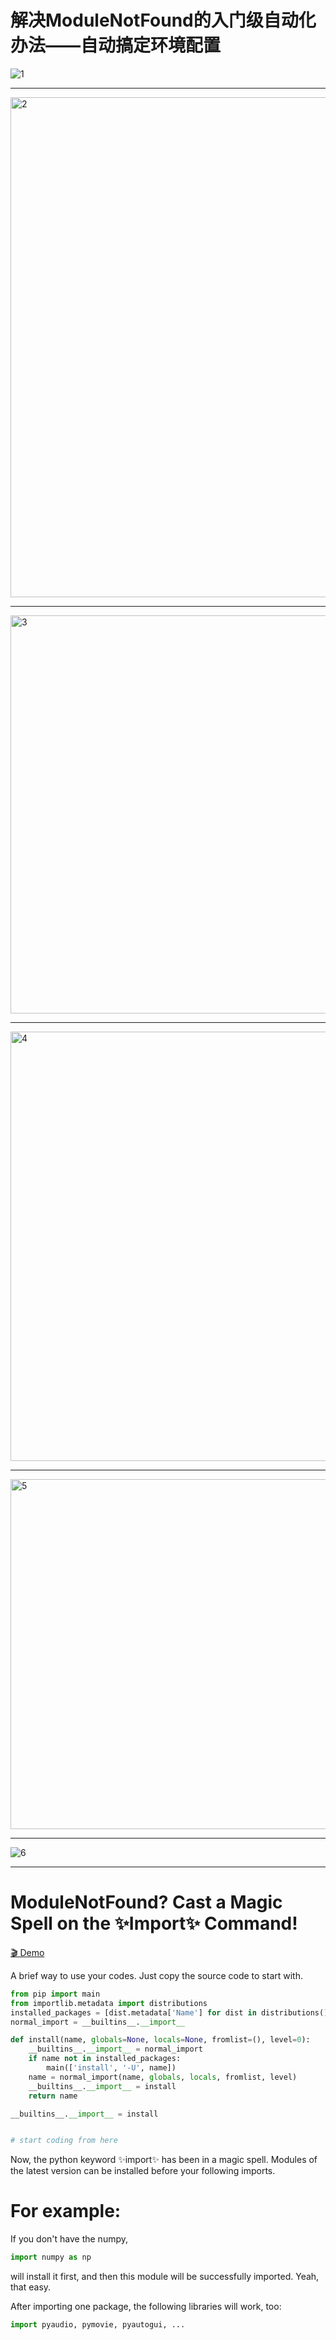 # 解决ModuleNotFound的入门级自动化办法——自动搞定环境配置

![1](https://github.com/user-attachments/assets/82381d1c-5056-42e5-bd38-ae58aca8f354)

---

<img width="841" height="800" alt="2" src="https://github.com/user-attachments/assets/894b46af-82d5-45a5-b5cd-e12d63dd60da" />

---

<img width="1200" height="637" alt="3" src="https://github.com/user-attachments/assets/5adc9bce-6478-43ba-868a-59823184c437" />

---

<img width="1200" height="687" alt="4" src="https://github.com/user-attachments/assets/1826d45b-46d7-4a1d-9212-3099cb5f995c" />

---

<img width="1200" height="560" alt="5" src="https://github.com/user-attachments/assets/252ae135-16b8-4cd9-88eb-2cabd69b0ce0" />

---

![6](https://github.com/user-attachments/assets/f60746d4-2210-44ee-afa9-7f5f9c754708)

---
# ModuleNotFound? Cast a Magic Spell on the ✨Import✨ Command!
[🎬 Demo](https://github.com/Magic-Abracadabra/magic-import/blob/main/Demo.mp4)

A brief way to use your codes. Just copy the source code to start with.
```python
from pip import main
from importlib.metadata import distributions
installed_packages = [dist.metadata['Name'] for dist in distributions()]
normal_import = __builtins__.__import__

def install(name, globals=None, locals=None, fromlist=(), level=0):
	__builtins__.__import__ = normal_import
	if name not in installed_packages:
		main(['install', '-U', name])
	name = normal_import(name, globals, locals, fromlist, level)
	__builtins__.__import__ = install
	return name

__builtins__.__import__ = install


# start coding from here
```
Now, the python keyword ✨import✨ has been in a magic spell. Modules of the latest version can be installed before your following imports.

# For example:

If you don't have the numpy,
```python
import numpy as np
```
will install it first, and then this module will be successfully imported. Yeah, that easy.

After importing one package, the following libraries will work, too:
```python
import pyaudio, pymovie, pyautogui, ...
```
